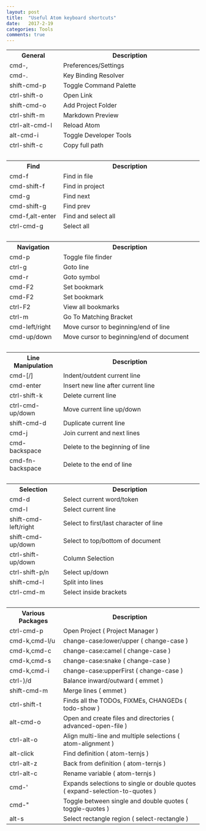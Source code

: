 ```yaml
---
layout: post
title:  "Useful Atom keyboard shortcuts"
date:   2017-2-19
categories: Tools
comments: true
---
```


<table class="table table-bordered table-striped">
  <tbody><tr>
    <th>General</th>
    <th>Description</th>
  </tr>
  <tr>
    <td>cmd-,</td>
    <td>Preferences/Settings</td>
  </tr>
  <tr>
    <td>cmd-.</td>
    <td>Key Binding Resolver</td>
  </tr>
  <tr>
    <td>shift-cmd-p</td>
    <td>Toggle Command Palette</td>
  </tr>
  <tr>
    <td>ctrl-shift-o</td>
    <td>Open Link</td>
  </tr>
  <tr>
    <td>shift-cmd-o</td>
    <td>Add Project Folder</td>
  </tr>
  <tr>
    <td>ctrl-shift-m</td>
    <td>Markdown Preview</td>
  </tr>
  <tr>
    <td>ctrl-alt-cmd-l</td>
    <td>Reload Atom</td>
  </tr>
  <tr>
    <td>alt-cmd-i</td>
    <td>Toggle Developer Tools</td>
  </tr>
  <tr>
    <td>ctrl-shift-c</td>
    <td>Copy full path</td>
  </tr>

  <tr>
    <td colspan="2">&nbsp;</td>
  </tr>
  <tr>
    <th>Find</th>
    <th>Description</th>
  </tr>
  <tr>
    <td>cmd-f</td>
    <td>Find in file</td>
  </tr>
  <tr>
    <td>cmd-shift-f</td>
    <td>Find in project</td>
  </tr>
  <tr>
    <td>cmd-g</td>
    <td>Find next</td>
  </tr>
  <tr>
    <td>cmd-shift-g</td>
    <td>Find prev</td>
  </tr>
  <tr>
    <td>cmd-f,alt-enter</td>
    <td>Find and select all</td>
  </tr>
  <tr>
    <td>ctrl-cmd-g</td>
    <td>Select all</td>
  </tr>

  <tr>
    <td colspan="2">&nbsp;</td>
  </tr>
  <tr>
    <th>Navigation</th>
    <th>Description</th>
  </tr>
  <tr>
    <td>cmd-p</td>
    <td>Toggle file finder</td>
  </tr>
  <tr>
    <td>ctrl-g</td>
    <td>Goto line</td>
  </tr>
  <tr>
    <td>cmd-r</td>
    <td>Goto symbol</td>
  </tr>
  <tr>
    <td>cmd-F2</td>
    <td>Set bookmark</td>
  </tr>
  <tr>
    <td>cmd-F2</td>
    <td>Set bookmark</td>
  </tr>
  <tr>
    <td>ctrl-F2</td>
    <td>View all bookmarks</td>
  </tr>
  <tr>
    <td>ctrl-m</td>
    <td>Go To Matching Bracket</td>
  </tr>
  <tr>
    <td>cmd-left/right</td>
    <td>Move cursor to beginning/end of line</td>
  </tr>
  <tr>
    <td>cmd-up/down</td>
    <td>Move cursor to beginning/end of document</td>
  </tr>

  <tr>
    <td colspan="2">&nbsp;</td>
  </tr>
  <tr>
  <th>Line Manipulation</th>
    <th>Description</th>
  </tr>
  <tr>
    <td>cmd-[/]</td>
    <td>Indent/outdent current line</td>
  </tr>
  <tr>
    <td>cmd-enter</td>
    <td>Insert new line after current line</td>
  </tr>
  <tr>
    <td>ctrl-shift-k</td>
    <td>Delete current line</td>
  </tr>
  <tr>
    <td>ctrl-cmd-up/down</td>
    <td>Move current line up/down</td>
  </tr>
  <tr>
    <td>shift-cmd-d</td>
    <td>Duplicate current line</td>
  </tr>
  <tr>
    <td>cmd-j</td>
    <td>Join current and next lines</td>
  </tr>
  <tr>
    <td>cmd-backspace</td>
    <td>Delete to the beginning of line</td>
  </tr>
  <tr>
    <td>cmd-fn-backspace</td>
    <td>Delete to the end of line</td>
  </tr>

  <tr>
    <td colspan="2">&nbsp;</td>
  </tr>
  <tr>
    <th>Selection</th>
    <th>Description</th>
  </tr>
  <tr>
    <td>cmd-d</td>
    <td>Select current word/token</td>
  </tr>
  <tr>
    <td>cmd-l</td>
    <td>Select current line</td>
  </tr>
  <tr>
    <td>shift-cmd-left/right</td>
    <td>Select to first/last character of line</td>
  </tr>
  <tr>
    <td>shift-cmd-up/down</td>
    <td>Select to top/bottom of document</td>
  </tr>
  <tr>
    <td>ctrl-shift-up/down</td>
    <td>Column Selection</td>
  </tr>
  <tr>
    <td>ctrl-shift-p/n</td>
    <td>Select up/down</td>
  </tr>
  <tr>
    <td>shift-cmd-l</td>
    <td>Split into lines</td>
  </tr>
  <tr>
    <td>ctrl-cmd-m</td>
    <td>Select inside brackets</td>
  </tr>

  <tr>
    <td colspan="2">&nbsp;</td>
  </tr>
  <tr>
    <th>Various Packages</th>
    <th>Description</th>
  </tr>
  <tr>
    <td>ctrl-cmd-p</td>
    <td>Open Project ( Project Manager )</td>
  </tr>
  <tr>
    <td>cmd-k,cmd-l/u</td>
    <td>change-case:lower/upper ( change-case )</td>
  </tr>
  <tr>
    <td>cmd-k,cmd-c</td>
    <td>change-case:camel ( change-case )</td>
  </tr>
  <tr>
    <td>cmd-k,cmd-s</td>
    <td>change-case:snake ( change-case )</td>
  </tr>
  <tr>
    <td>cmd-k,cmd-i</td>
    <td>change-case:upperFirst ( change-case )</td>
  </tr>
  <tr>
    <td>ctrl-)/d</td>
    <td>Balance inward/outward ( emmet )</td>
  </tr>
  <tr>
    <td>shift-cmd-m</td>
    <td>Merge lines ( emmet )</td>
  </tr>
  <tr>
    <td>ctrl-shift-t</td>
    <td>Finds all the TODOs, FIXMEs, CHANGEDs ( todo-show )</td>
  </tr>
  <tr>
    <td>alt-cmd-o</td>
    <td>Open and create files and directories ( advanced-open-file )</td>
  </tr>
  <tr>
    <td>ctrl-alt-o</td>
    <td>Align multi-line and multiple selections ( atom-alignment )</td>
  </tr>
  <tr>
    <td>alt-click</td>
    <td>Find definition ( atom-ternjs )</td>
  </tr>
  <tr>
    <td>ctrl-alt-z</td>
    <td>Back from definition ( atom-ternjs )</td>
  </tr>
  <tr>
    <td>ctrl-alt-c</td>
    <td>Rename variable ( atom-ternjs )</td>
  </tr>
  <tr>
    <td>cmd-'</td>
    <td>Expands selections to single or double quotes ( expand-selection-to-quotes )</td>
  </tr>
  <tr>
    <td>cmd-"</td>
    <td>Toggle between single and double quotes ( toggle-quotes )</td>
  </tr>
  <tr>
    <td>alt-s</td>
    <td>Select rectangle region ( select-rectangle )</td>
  </tr>
</tbody></table>

